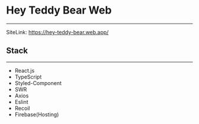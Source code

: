 # Hey Teddy Bear Web

---

SiteLink: https://hey-teddy-bear.web.app/

## Stack

---

- React.js
- TypeScript
- Styled-Component
- SWR
- Axios
- Eslint
- Recoil
- Firebase(Hosting)